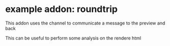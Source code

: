 # example addon: roundtrip

This addon uses the channel to communicate a message to the preview and back

This can be useful to perform some analysis on the rendere html